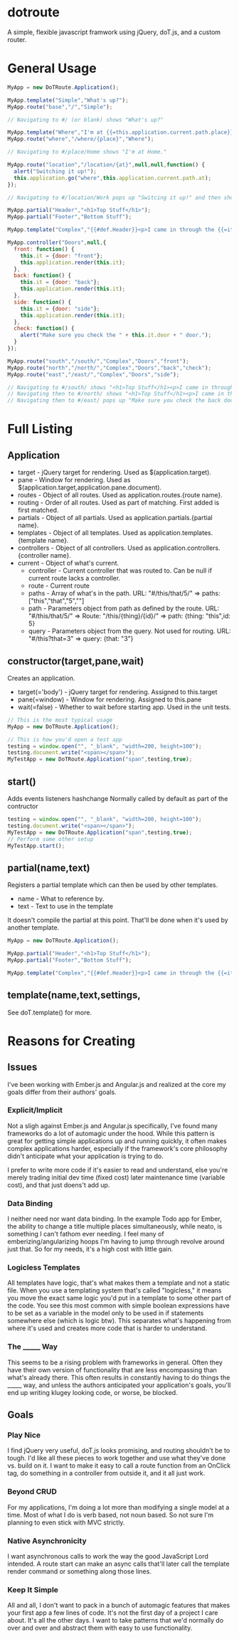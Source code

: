 # dotroute
A simple, flexible javascript framwork using jQuery, doT.js, and a custom router.

# General Usage 

```javascript
MyApp = new DoTRoute.Application();

MyApp.template("Simple","What's up?");
MyApp.route("base","/","Simple");

// Navigating to #/ (or blank) shows "What's up?"

MyApp.template("Where","I'm at {{=this.application.current.path.place}}.");
MyApp.route("where","/where/{place}","Where");

// Navigating to #/place/Home shows "I'm at Home."

MyApp.route("location","/location/{at}",null,null,function() {
  alert("Switching it up!");
  this.application.go("where",this.application.current.path.at);
});

// Navigating to #/location/Work pops up "Switcing it up!" and then shows "I'm at Work."

MyApp.partial("Header","<h1>Top Stuff</h1>");
MyApp.partial("Footer","Bottom Stuff");

MyApp.template("Complex","{{#def.Header}}<p>I came in through the {{=it.door}} door.</p>{{#def.Footer}}",null,MyApp.partials);

MyApp.controller("Doors",null,{
  front: function() {
    this.it = {door: "front"};
    this.application.render(this.it);
  },
  back: function() {
    this.it = {door: "back"};
    this.application.render(this.it);
  },
  side: function() {
    this.it = {door: "side"};
    this.application.render(this.it);
  },
  check: function() {
    alert("Make sure you check the " + this.it.door + " door.");
  }
});

MyApp.route("south","/south/","Complex","Doors","front");
MyApp.route("north","/north/","Complex","Doors","back","check");
MyApp.route("east","/east/","Complex","Doors","side");

// Navigating to #/south/ shows "<h1>Top Stuff</h1><p>I came in through the front door.</p>Bottom Stuff"
// Navigating then to #/north/ shows "<h1>Top Stuff</h1><p>I came in through the back door.</p>Bottom Stuff"
// Navigating then to #/east/ pops up "Make sure you check the back door." and shows "<h1>Top Stuff</h1><p>I came in through the side door.</p>Bottom Stuff"
```

# Full Listing

## Application

- target - jQuery target for rendering. Used as $(application.target).
- pane - Window for rendering. Used as $(application.target,application.pane.document).
- routes - Object of all routes. Used as application.routes.{route name}.
- routing - Order of all routes. Used as part of matching.  First added is first matched.
- partials - Object of all partials. Used as application.partials.{partial name}.
- templates - Object of all templates. Used as application.templates.{template name}.
- controllers - Object of all controllers. Used as application.controllers.{controller name}.
- current - Object of what's current. 
  - controller - Current controller that was routed to. Can be null if current route lacks a controller.
  - route - Current route
  - paths - Array of what's in the path. URL: "#/this/that/5/" => paths: ["this","that","5",""]
  - path - Parameters object from path as defined by the route. URL: "#/this/that/5/" => Route: "/this/{thing}/{id}/" => path: {thing: "this",id: 5}
  - query - Parameters object from the query. Not used for routing. URL: "#/this?that=3" => query: {that: "3"}

## constructor(target,pane,wait)

Creates an application.  

- target(='body') - jQuery target for rendering. Assigned to this.target
- pane(=window) - Window for rendering. Assigned to this.pane
- wait(=false) - Whether to wait before starting app.  Used in the unit tests.

```javascript
// This is the most typical usage
MyApp = new DoTRoute.Application();

// This is how you'd open a test app
testing = window.open("", "_blank", "width=200, height=100");
testing.document.write("<span></span>");
MyTestApp = new DoTRoute.Application("span",testing,true);
```

## start() 

Adds events listeners hashchange  Normally called by default as part of the contructor

```javascript
testing = window.open("", "_blank", "width=200, height=100");
testing.document.write("<span></span>");
MyTestApp = new DoTRoute.Application("span",testing,true);
// Perform some other setup
MyTestApp.start();
```

## partial(name,text)

Registers a partial template which can then be used by other templates. 
- name - What to reference by.
- text - Text to use in the template

It doesn't compile the partial at this point.  That'll be done when it's used by another template.

```javascript
MyApp = new DoTRoute.Application();

MyApp.partial("Header","<h1>Top Stuff</h1>");
MyApp.partial("Footer","Bottom Stuff");

MyApp.template("Complex","{{#def.Header}}<p>I came in through the {{=it.door}} door.</p>{{#def.Footer}}",null,MyApp.partials);
```

## template(name,text,settings,

See doT.template() for more.

# Reasons for Creating

## Issues

I've been working with Ember.js and Angular.js and realized at the core my goals differ from their authors' goals. 

### Explicit/Implicit

Not a sligh against Ember.js and Angular.js specifically, I've found many frameworks do a lot of automagic under the hood.  While this pattern is great for getting simple applications up and running quickly, it often makes complex applications harder, especially if the framework's core philosophy didn't anticipate what your application is trying to do. 

I prefer to write more code if it's easier to read and understand, else you're merely trading initial dev time (fixed cost) later maintenance time (variable cost), and that just doens't add up.

### Data Binding

I neither need nor want data binding.  In the example Todo app for Ember, the ability to change a title multiple places simultaneously, while neato, is something I can't fathom ever needing.  I feel many of emberizing/angularizing hoops I'm having to jump through revolve around just that.  So for my needs, it's a high cost with little gain.  

### Logicless Templates

All templates have logic, that's what makes them a template and not a static file.  When you use a templating system that's called "logicless," it means you move the exact same logic you'd put in a template to some other part of the code.  You see this most common with simple boolean expressions have to be set as a variable in the model only to be used in if statements somewhere else (which is logic btw). This separates what's happening from where it's used and creates more code that is harder to understand. 

### The _____ Way

This seems to be a rising problem with frameworks in general.  Often they have their own version of functionality that are less encompassing than what's already there.  This often results in constantly having to do things the _____ way, and unless the authors anticipated your application's goals, you'll end up writing klugey looking code, or worse, be blocked.

## Goals

### Play Nice

I find jQuery very useful, doT.js looks promising, and routing shouldn't be to tough.  I'd like all these pieces to work together and use what they've done vs. build on it.  I want to make it easy to call a route function from an OnClick tag, do something in a controller from outside it, and it all just work.

### Beyond CRUD

For my applications, I'm doing a lot more than modifying a single model at a time.  Most of what I do is verb based, not noun based.  So not sure I'm planning to even stick with MVC strictly.

### Native Asynchronicity

I want asynchronous calls to work the way the good JavaScript Lord intended.  A route start can make an async calls that'll later call the template render command or something along those lines.

### Keep It Simple

All and all, I don't want to pack in a bunch of automagic features that makes your first app a few lines of code.  It's not the first day of a project I care about.  It's all the other days. I want to take patterns that we'd normally do over and over and abstract them with easy to use functionality.

